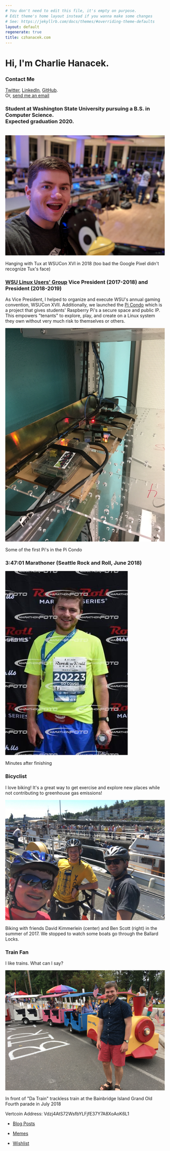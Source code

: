 ```yaml
---
# You don't need to edit this file, it's empty on purpose.
# Edit theme's home layout instead if you wanna make some changes
# See: https://jekyllrb.com/docs/themes/#overriding-theme-defaults
layout: default
regenerate: true
title: czhanacek.com
---
```


<div class="row">
    <div class="col-md-8 col-md-offset-2 text-center">
        <h1>Hi, I'm Charlie Hanacek.</h1>
        <h3>Contact Me</h3>
        <p><a href="https://twitter.com/czhanacek">Twitter</a>, 
        <a href="https://linkedin.com/in/czhanacek">LinkedIn</a>, 
        <a href="https://github.com/czhanacek">GitHub</a>.
        <br />
        Or, <a href="mailto:charlie@czhanacek.com">send me an email</a></p>
    </div>
</div>
<div class="row">
    <div class="col-md-offset-3 col-md-6">
        <h3>Student at Washington State University pursuing a B.S. in Computer Science. 
        <br /> 
        Expected graduation 2020.</h3>
        <br />
        <div class="post-img">
            <img class="cute-img" src="/assets/withtux.JPG"/>
            <p>Hanging with Tux at WSUCon XVI in 2018 (too bad the Google Pixel didn't recognize Tux's face)</p>
        </div>
        <h3><a href="http://lug.wsu.edu">WSU Linux Users' Group</a> Vice President (2017-2018) and President (2018-2019)</h3>
        <p>As Vice President, I helped to organize and execute WSU's annual gaming convention, WSUCon XVII. Additionally, we launched the <a href="http://lug.wsu.edu/pi-condo.html">Pi Condo</a> which is a project that gives students' Raspberry Pi's a secure space and public IP. This empowers "tenants" to explore, play, and create on a Linux system they own without very much risk to themselves or others.
        <br />
        </p>
        <div class="post-img">
            <img class="cute-img" src="/assets/pisincondo.jpg"/>
            <p>Some of the first Pi's in the Pi Condo</p>
        </div>
        <h3>3:47:01 Marathoner (Seattle Rock and Roll, June 2018)</h3>
        <div class="post-img">
            <img class="cute-img" src="/assets/postmarathon.jpg"/>
            <p>Minutes after finishing</p>
        </div>
        <h3>Bicyclist</h3>
        <p>I love biking! It's a great way to get exercise and explore new places while not contributing to greenhouse gas emissions!</p>
        <div class="post-img">
            <img class="cute-img" src="/assets/bikeatlocks.jpg"/>
            <p>Biking with friends David Kimmerlein (center) and Ben Scott (right) in the summer of 2017. We stopped to watch some boats go through the Ballard Locks.</p>
        </div>
        <h3>Train Fan</h3>
        <p>I like trains. What can I say?</p>
        <div class="post-img">
            <img class="cute-img" src="/assets/tracklesstrain.jpg"/>
            <p>In front of "Da Train" trackless train at the Bainbridge Island Grand Old Fourth parade in July 2018</p>
        </div>
        <div>
            <p>Vertcoin Address: Vdzj4AtS72WsfbYLFjfE37Y7A8XoAoK6L1</p>
        </div>
        <ul class="list-group text-center">
            <a class="list-item" href="/post-index.html"><li class="list-group-item">Blog Posts</li></a>
        </ul>
        <ul class="list-group text-center">
            <a class="list-item" href="/memes.html"><li class="list-group-item">Memes</li></a>
        </ul>
        <ul class="list-group text-center">
            <a class="list-item" href="/wishlist.html"><li class="list-group-item">Wishlist</li></a>
        </ul>
    </div>
</div>